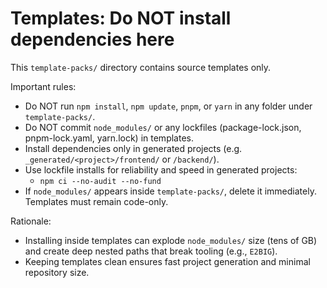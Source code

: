 # Templates: Do NOT install dependencies here

This `template-packs/` directory contains source templates only.

Important rules:

- Do NOT run `npm install`, `npm update`, `pnpm`, or `yarn` in any folder under `template-packs/`.
- Do NOT commit `node_modules/` or any lockfiles (package-lock.json, pnpm-lock.yaml, yarn.lock) in templates.
- Install dependencies only in generated projects (e.g. `_generated/<project>/frontend/` or `/backend/`).
- Use lockfile installs for reliability and speed in generated projects:
  - `npm ci --no-audit --no-fund`
- If `node_modules/` appears inside `template-packs/`, delete it immediately. Templates must remain code-only.

Rationale:

- Installing inside templates can explode `node_modules/` size (tens of GB) and create deep nested paths that break tooling (e.g., `E2BIG`).
- Keeping templates clean ensures fast project generation and minimal repository size.
